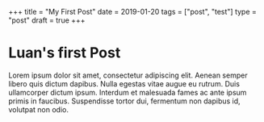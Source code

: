 +++
title = "My First Post"
date = 2019-01-20
tags = ["post", "test"]
type = "post"
draft = true
+++

# Luan's first Post
Lorem ipsum dolor sit amet, consectetur adipiscing elit. Aenean semper libero quis dictum dapibus. Nulla egestas vitae augue eu rutrum. Duis ullamcorper dictum ipsum. Interdum et malesuada fames ac ante ipsum primis in faucibus. Suspendisse tortor dui, fermentum non dapibus id, volutpat non odio.